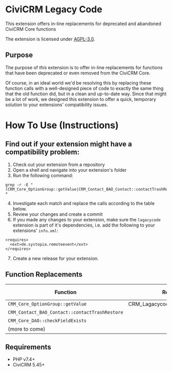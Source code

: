 # CiviCRM Legacy Code

This extension offers in-line replacements for deprecated and abandoned CiviCRM Core functions

The extension is licensed under [AGPL-3.0](LICENSE.txt).

## Purpose

The purpose of *this* extension is to offer in-line replacements for functions
that have been deprecated or even removed from the CiviCRM Core.

Of course, in an ideal world we'd be resolving this by replacing these function
calls with a well-designed piece of code to exactly the same thing that the old
function did, but in a clean and up-to-date way. Since that might be a lot of work,
we designed this extension to offer a quick, temporary solution to your
extensions' compatibility issues.

# How To Use (Instructions)

## Find out if your extension might have a compatibility problem:

1. Check out your extension from a repository
2. Open a shell and navigate into your extension's folder
3. Run the following command:
```
grep -r -E "(CRM_Core_OptionGroup::getValue|CRM_Contact_BAO_Contact::contactTrashRestore|CRM_Contact_BAO_Contact::getPhoneDetails|CRM_Core_DAO::checkFieldExists|CRM_Core_DAO::createTempTableName|CRM_Core_OptionGroup::getLabel|_civicrm_api3_field_names|CRM_Core_BAO_Location::deleteLocationBlocks|_ipn_process_transaction)" *
```
4. Investigate each match and replace the calls according to the table below.
5. Review your changes and create a commit
6. If you made any changes to your extension, make sure the ``lagacycode`` extension
is part of it's dependencies, i.e. add the following to your extensions' ``info.xml``:
```
<requires>
  <ext>de.systopia.remoteevent</ext>
</requires>
```
7. Create a new release for your extension.

## Function Replacements

| Function                                         |             Replacement              | Deprecated Since | Dropped Since |
|--------------------------------------------------|:------------------------------------:|-----------------:|---------------|
| ``CRM_Core_OptionGroup::getValue``               | CRM_Lagacycode_OptionGroup::getValue |                ? | 5.60          |
| ``CRM_Contact_BAO_Contact::contactTrashRestore`` |                 todo                 |                ? | 5.60          |
| ``CRM_Core_DAO::checkFieldExists``               |                 todo                 |                ? | 5.60          |
| (more to come)                                   |                 todo                 |                ? | 5.60          |


## Requirements

* PHP v7.4+
* CiviCRM 5.45+
